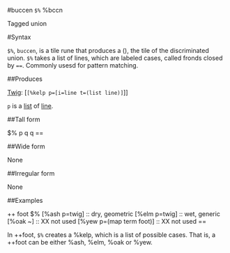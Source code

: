 #buccen `$%` %bccn

Tagged union

#Syntax

`$%`, `buccen`, is a tile rune that produces a (), the tile of the discriminated union. `$%` takes a list of lines, which are labeled cases, called fronds closed by `==`. Commonly usesd for pattern matching.

##Produces

[Twig](): [`[%kelp p=[i=line t=(list line)]`]]

`p` is a [list]() of [line]().

##Tall form

$%  p
        q
        q
    ==

##Wide form

None

##Irregular form

None

##Examples

++  foot  $%  [%ash p=twig]                             ::  dry, geometric
                  [%elm p=twig]                             ::  wet, generic
                  [%oak ~]                                  ::  XX not used
                  [%yew p=(map term foot)]                  ::  XX not used
              ==

In ++foot, `$%` creates a %kelp, which is a list of possible cases. That is, a ++foot can be either %ash, %elm, %oak or %yew.

